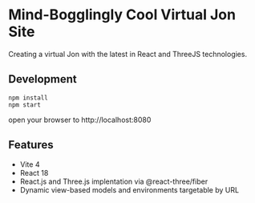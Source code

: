 # Mind-Bogglingly Cool Virtual Jon Site

Creating a virtual Jon with the latest in React and ThreeJS technologies. 

## Development

`npm install`  
`npm start`

open your browser to http://localhost:8080

## Features

- Vite 4
- React 18
- React.js and Three.js implentation via @react-three/fiber
- Dynamic view-based models and environments targetable by URL